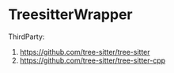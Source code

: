 # TreesitterWrapper

ThirdParty:
 1. https://github.com/tree-sitter/tree-sitter
 2. https://github.com/tree-sitter/tree-sitter-cpp
